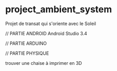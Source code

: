 # project_ambient_system

Projet de transat qui s'oriente avec le Soleil

// PARTIE ANDROID
  Android Studio 3.4


// PARTIE ARDUINO


// PARTIE PHYSIQUE

trouver une chaise à imprimer en 3D
